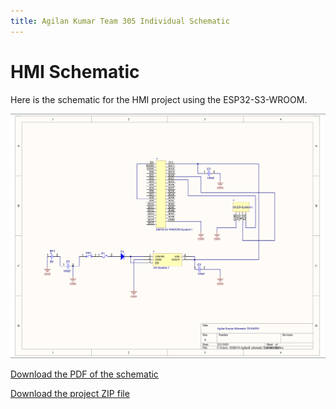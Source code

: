 ```yaml
---
title: Agilan Kumar Team 305 Individual Schematic
---
```

# HMI Schematic

Here is the schematic for the HMI project using the ESP32-S3-WROOM.

![Schematic Image](images/AKschematic.png)

[Download the PDF of the schematic](schematic/schematic.pdf)

[Download the project ZIP file](project.zip)
